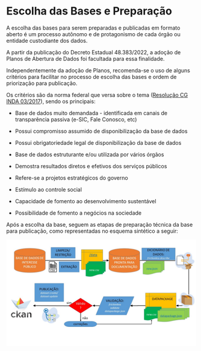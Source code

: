 # Escolha das Bases e Preparação

A escolha das bases para serem preparadas e publicadas em formato aberto é um processo autônomo e de protagonismo de cada órgão ou entidade custodiante dos dados.

A partir da publicação do Decreto Estadual 48.383/2022, a adoção de Planos de Abertura de Dados foi facultada para essa finalidade. 

Independentemente da adoção de Planos, recomenda-se o uso de alguns critérios para facilitar no processo de escolha das bases e ordem de priorização para publicação. 

Os critérios são  da norma federal que versa sobre o tema ([Resolução CG INDA 03/2017](https://www.in.gov.br/materia/-/asset_publisher/Kujrw0TZC2Mb/content/id/19357601/do1-2017-10-17-resolucao-n-3-de-13-de-outubro-de-2017-19357481)), sendo os principais:

- Base de dados muito demandada - identificada em canais de transparência passiva (e-SIC, Fale Conosco, etc)

- Possui compromisso assumido de disponibilização da base de dados

- Possui obrigatoriedade legal de disponibilização da base de dados 

- Base de dados estruturante e/ou utilizada por vários órgãos

- Demostra resultados diretos e efetivos dos serviços públicos

- Refere-se a projetos estratégicos do governo

- Estímulo ao controle social

- Capacidade de fomento ao desenvolvimento sustentável

- Possibilidade de fomento a negócios na sociedade


Após a escolha da base, seguem as etapas de preparação técnica da base para publicação, como representadas no esquema sintético a seguir:

![](static/PdA-etl.jpg)